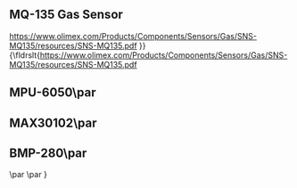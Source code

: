 ## MQ-135 Gas Sensor

 https://www.olimex.com/Products/Components/Sensors/Gas/SNS-MQ135/resources/SNS-MQ135.pdf }}{\fldrslt{https://www.olimex.com/Products/Components/Sensors/Gas/SNS-MQ135/resources/SNS-MQ135.pdf

## MPU-6050\par
## MAX30102\par
## BMP-280\par
\par
\par
}
 